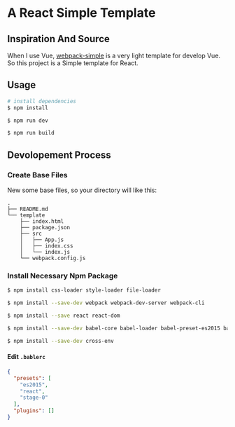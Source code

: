 # A React Simple Template

## Inspiration And Source

When I use Vue, [webpack-simple](https://github.com/vuejs-templates/webpack-simple) is a very light template for develop Vue. So this project is a Simple template for React.

## Usage

```bash
# install dependencies
$ npm install

$ npm run dev

$ npm run build
```

## Devolopement Process

### Create Base Files

New some base files, so your directory will like this:
```
.
├── README.md
└── template
    ├── index.html
    ├── package.json
    ├── src
    │   ├── App.js
    │   ├── index.css
    │   └── index.js
    └── webpack.config.js
```

### Install Necessary Npm Package

```bash
$ npm install css-loader style-loader file-loader

$ npm install --save-dev webpack webpack-dev-server webpack-cli

$ npm install --save react react-dom

$ npm install --save-dev babel-core babel-loader babel-preset-es2015 babel-preset-react babel-preset-stage-0

$ npm install --save-dev cross-env
```

#### Edit `.bablerc`

```json
{
  "presets": [
    "es2015",
    "react",
    "stage-0"
  ],
  "plugins": []
}
```
